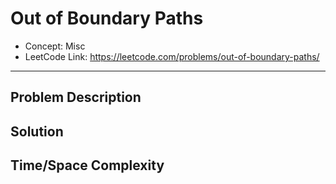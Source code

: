 # Out of Boundary Paths

- Concept: Misc
- LeetCode Link: https://leetcode.com/problems/out-of-boundary-paths/

---

## Problem Description

## Solution

## Time/Space Complexity

